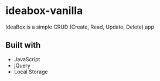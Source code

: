 # ideabox-vanilla

IdeaBox is a simple CRUD (Create, Read, Update, Delete) app

## Built with

- JavaScript
- jQuery
- Local Storage
